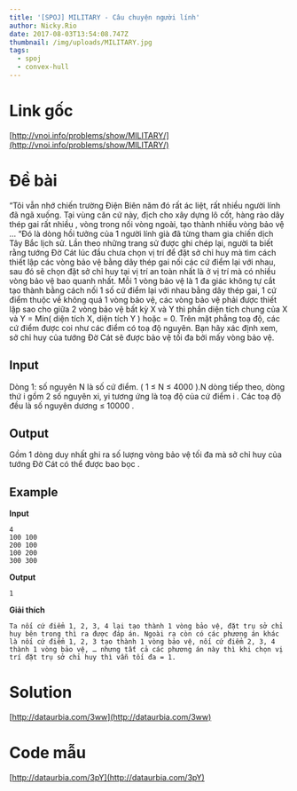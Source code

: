 ```yaml
---
title: '[SPOJ] MILITARY - Câu chuyện người lính'
author: Nicky.Rio
date: 2017-08-03T13:54:08.747Z
thumbnail: /img/uploads/MILITARY.jpg
tags:
  - spoj
  - convex-hull
---
```

# Link gốc
[http://vnoi.info/problems/show/MILITARY/](http://vnoi.info/problems/show/MILITARY/)

# Đề bài

“Tôi vẫn nhớ chiến trường Điện Biên năm đó rất ác liệt, rất nhiều người lính đã ngã xuống. Tại vùng căn cứ này, địch cho xây dựng lô cốt, hàng rào dây thép gai rất nhiều , vòng trong nối vòng ngoài, tạo thành nhiều vòng bảo vệ … “Đó là dòng hồi tưởng của 1 người lính già đã từng tham gia chiến dịch Tây Bắc lịch sử. Lần theo những trang sử được ghi chép lại, người ta biết rằng tướng Đờ Cát lúc đầu chưa chọn vị trí để đặt sở chỉ huy mà tìm cách thiết lập các vòng bảo vệ bằng dây thép gai nối các cứ điểm lại với nhau, sau đó sẽ chọn đặt sở chỉ huy tại vị trí an toàn nhất là ở vị trí mà có nhiều vòng bảo vệ bao quanh nhất. Mỗi 1 vòng bảo vệ là 1 đa giác không tự cắt tạo thành bằng cách nối 1 số cứ điểm lại với nhau bằng dây thép gai, 1 cứ điểm thuộc về không quá 1 vòng bảo vệ, các vòng bảo vệ phải được thiết lập sao cho giữa 2 vòng bảo vệ bất kỳ X và Y thì phần diện tích chung của X và Y = Min( diện tích X, diện tích Y ) hoặc = 0. Trên mặt phẳng toạ độ, các cứ điểm được coi như các điểm có toạ độ nguyên. Bạn hãy xác định xem, sở chỉ huy của tướng Đờ Cát sẽ được bảo vệ tối đa bởi mấy vòng bảo vệ.

## Input
Dòng 1: số nguyên N là số cứ điểm. \( 1 ≤ N ≤ 4000 \).N dòng tiếp theo, dòng thứ i gồm 2 số nguyên xi, yi tương ứng là toạ độ của cứ điểm i . Các toạ độ đều là số nguyên dương ≤ 10000 .
## Output
Gồm 1 dòng duy nhất ghi ra số lượng vòng bảo vệ tối đa mà sở chỉ huy của tướng Đờ Cát có thể được bao bọc .
## Example
**Input**
```
4
100 100
200 100
100 200
300 300
```
**Output**
```
1
```
**Giải thích**
```
Ta nối cứ điểm 1, 2, 3, 4 lại tạo thành 1 vòng bảo vệ, đặt trụ sở chỉ huy bên trong thì ra được đáp án. Ngoài ra còn có các phương án khác là nối cứ điểm 1, 2, 3 tạo thành 1 vòng bảo vệ, nối cứ điểm 2, 3, 4 thành 1 vòng bảo vệ, … nhưng tất cả các phương án này thì khi chọn vị trí đặt trụ sở chỉ huy thì vẫn tối đa = 1.
```

# Solution
[http://dataurbia.com/3ww](http://dataurbia.com/3ww)

# Code mẫu
[http://dataurbia.com/3pY](http://dataurbia.com/3pY)

